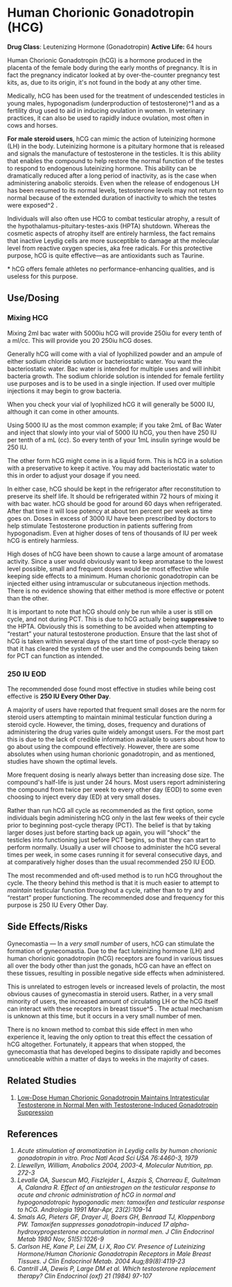 # Human Chorionic Gonadotropin (HCG)

**Drug Class**: Leutenizing Hormone (Gonadotropin)
**Active Life:** 64 hours

Human Chorionic Gonadotropin (hCG) is a hormone produced in the placenta of the female body during the early months of pregnancy. It is in fact the pregnancy indicator looked at by over-the-counter pregnancy test kits, as, due to its origin, it's not found in the body at any other time. 

Medically, hCG has been used for the treatment of undescended testicles in young males, hypogonadism (underproduction of testosterone)^1 and as a fertility drug used to aid in inducing ovulation in women. In veterinary practices, it can also be used to rapidly induce ovulation, most often in cows and horses.

**For male steroid users**, hCG can mimic the action of luteinizing hormone (LH) in the body. Luteinizing hormone is a pituitary hormone that is released and signals the manufacture of testosterone in the testicles. It is this ability that enables the compound to help restore the normal function of the testes to respond to endogenous luteinizing hormone. This ability can be dramatically reduced after a long period of inactivity, as is the case when administering anabolic steroids. Even when the release of endogenous LH has been resumed to its normal levels, testosterone levels may not return to normal because of the extended duration of inactivity to which the testes were exposed^2 .

Individuals will also often use HCG to combat testicular atrophy, a result of the hypothalamus-pituitary-testes-axis (HPTA) shutdown.  Whereas the cosmetic aspects of atrophy itself are entirely harmless, the fact remains that inactive Leydig cells are more susceptible to damage at the molecular level from reactive oxygen species, aka free radicals. For this protective purpose, hCG is quite effective—as are antioxidants such as Taurine. 

\* hCG offers female athletes no performance-enhancing qualities, and is useless for this purpose. 

## Use/Dosing

### Mixing HCG

Mixing 2ml bac water with 5000iu hCG will provide 250iu for every tenth of a ml/cc. This will provide you 20 250iu hCG doses.  

Generally hCG will come with a vial of lyophilized powder and an ampule of either sodium chloride solution or bacteriostatic water. You want the bacteriostatic water. Bac water is intended for multiple uses and will inhibit bacteria growth. The sodium chloride solution is intended for female fertility use purposes and is to be used in a single injection. If used over multiple injections it may begin to grow bacteria.

When you check your vial of lyophilized hCG it will generally be 5000 IU, although it can come in other amounts.

Using 5000 IU as the most common example; if you take 2mL of Bac Water and inject that slowly into your vial of 5000 IU hCG, you then have 250 IU per tenth of a mL (cc). So every tenth of your 1mL insulin syringe would be 250 IU.

The other form hCG might come in is a liquid form. This is hCG in a solution with a preservative to keep it active. You may add bacteriostatic water to this in order to adjust your dosage if you need.

In either case, hCG should be kept in the refrigerator after reconstitution to preserve its shelf life. It should be refrigerated within 72 hours of mixing it with bac water. hCG should be good for around 60 days when refrigerated. After that time it will lose potency at about ten percent per week as time goes on. Doses in excess of 3000 IU have been prescribed by doctors to help stimulate Testosterone production in patients suffering from hypogonadism. Even at higher doses of tens of thousands of IU per week hCG is entirely harmless. 

High doses of hCG have been shown to cause a large amount of aromatase activity. Since a user would obviously want to keep aromatase to the lowest level possible, small and frequent doses would be most effective while keeping side effects to a minimum. Human chorionic gonadotropin can be injected either using intramuscular or subcutaneous injection methods. There is no evidence showing that either method is more effective or potent than the other. 

It is important to note that hCG should only be run while a user is still on cycle, and not during PCT. This is due to hCG actually being **suppressive** to the HPTA. Obviously this is something to be avoided when attempting to “restart” your natural testosterone production. Ensure that the last shot of hCG is taken within several days of the start time of post-cycle therapy so that it has cleared the system of the user and the compounds being taken for PCT can function as intended.

### 250 IU EOD 

The recommended dose found most effective in studies while being cost effective is **250 IU Every Other Day**.

A majority of users have reported that frequent small doses are the norm for steroid users attempting to maintain minimal testicular function during a steroid cycle. However, the timing, doses, frequency and durations of administering the drug varies quite widely amongst users. For the most part this is due to the lack of credible information available to users about how to go about using the compound effectively. However, there are some absolutes when using human chorionic gonadotropin, and as mentioned, studies have shown the optimal levels. 

More frequent dosing is nearly always better than increasing dose size. The compound's half-life is just under 24 hours. Most users report administering the compound from twice per week to every other day (EOD) to some even choosing to inject every day (ED) at very small doses. 

Rather than run hCG all cycle as recommended as the first option, some individuals begin administering hCG only in the last few weeks of their cycle prior to beginning post-cycle therapy (PCT). The belief is that by taking larger doses just before starting back up again, you will “shock” the testicles into functioning just before PCT begins, so that they can start to perform normally. Usually a user will choose to administer the hCG several times per week, in some cases running it for several consecutive days, and at comparatively higher doses than the usual recommended 250 IU EOD.

The most recommended and oft-used method is to run hCG throughout the cycle. The theory behind this method is that it is much easier to attempt to *maintain* testicular function throughout a cycle, rather than to try and “restart” proper functioning. The recommended dose and frequency for this purpose is 250 IU Every Other Day. 

## Side Effects/Risks

Gynecomastia — In a *very small number* of users, hCG can stimulate the formation of gynecomastia. Due to the fact luteinizing hormone (LH) and human chorionic gonadotropin (hCG) receptors are found in various tissues all over the body other than just the gonads, hCG can have an effect on these tissues, resulting in possible negative side effects when administered. 

This is unrelated to estrogen levels or increased levels of prolactin, the most obvious causes of gynecomastia in steroid users. Rather, in a very small minority of users, the increased amount of circulating LH or the hCG itself can interact with these receptors in breast tissue^5 . The actual mechanism is unknown at this time, but it occurs in a very small number of men. 

There is no known method to combat this side effect in men who experience it, leaving the only option to treat this effect the cessation of hCG altogether. Fortunately, it appears that when stopped, the gynecomastia that has developed begins to dissipate rapidly and becomes unnoticeable within a matter of days to weeks in the majority of cases.

## Related Studies

1. [Low-Dose Human Chorionic Gonadotropin Maintains Intratesticular Testosterone in Normal Men with Testosterone-Induced Gonadotropin Suppression](http://press.endocrine.org/doi/abs/10.1210/jc.2004-0802)

## References

1. *Acute stimulation of aromatization in Leydig cells by human chorionic gonadotropin in vitro. Proc Natl Acad Sci USA 76:4460-3, 1979*
2. *Llewellyn, William, Anabolics 2004, 2003-4, Molecular Nutrition, pp. 272-3*
3. *Levalle OA, Suescun MO, Fiszlejder L, Aszpis S, Charreau E, Guitelman A, Calandra R. Effect of an antiestrogen on the testicular response to acute and chronic administration of hCG in normal and hypogonadotropic hypogonadic men: tamoxifen and testicular response to hCG. Andrologia 1991 Mar-Apr, 23(2):109-14* 
4. *Smals AG, Pieters GF, Drayer JI, Boers GH, Benraad TJ, Kloppenborg PW. Tamoxifen suppresses gonadotropin-induced 17 alpha-hydroxyprogesterone accumulation in normal men. J Clin Endocrinol Metab 1980 Nov, 51(5):1026-9*
5. *Carlson HE, Kane P, Lei ZM, Li X, Rao CV. Presence of Luteinizing Hormone/Human Chorionic Gonadotropin Receptors in Male Breast Tissues. J Clin Endocrinol Metab. 2004 Aug;89(8):4119-23*
6. *Cantrill JA, Dewis P, Large DM et al. Which testosterone replacement therapy? Clin Endocrinol (oxf) 21 (1984) 97-107*